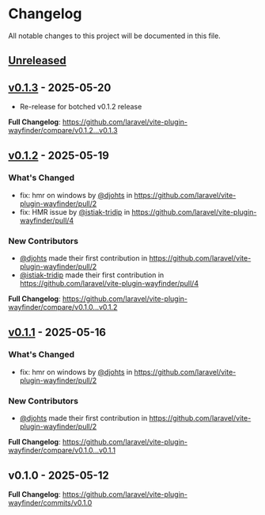 # Changelog

All notable changes to this project will be documented in this file.

## [Unreleased](https://github.com/laravel/vite-plugin-wayfinder/compare/v0.1.3...main)

## [v0.1.3](https://github.com/laravel/vite-plugin-wayfinder/compare/v0.1.2...v0.1.3) - 2025-05-20

- Re-release for botched v0.1.2 release

**Full Changelog**: https://github.com/laravel/vite-plugin-wayfinder/compare/v0.1.2...v0.1.3

## [v0.1.2](https://github.com/laravel/vite-plugin-wayfinder/compare/v0.1.1...v0.1.2) - 2025-05-19

### What's Changed

- fix: hmr on windows by [@djohts](https://github.com/djohts) in https://github.com/laravel/vite-plugin-wayfinder/pull/2
- fix: HMR issue by [@istiak-tridip](https://github.com/istiak-tridip) in https://github.com/laravel/vite-plugin-wayfinder/pull/4

### New Contributors

- [@djohts](https://github.com/djohts) made their first contribution in https://github.com/laravel/vite-plugin-wayfinder/pull/2
- [@istiak-tridip](https://github.com/istiak-tridip) made their first contribution in https://github.com/laravel/vite-plugin-wayfinder/pull/4

**Full Changelog**: https://github.com/laravel/vite-plugin-wayfinder/compare/v0.1.0...v0.1.2

## [v0.1.1](https://github.com/laravel/vite-plugin-wayfinder/compare/v0.1.0...v0.1.1) - 2025-05-16

### What's Changed

- fix: hmr on windows by [@djohts](https://github.com/djohts) in https://github.com/laravel/vite-plugin-wayfinder/pull/2

### New Contributors

- [@djohts](https://github.com/djohts) made their first contribution in https://github.com/laravel/vite-plugin-wayfinder/pull/2

**Full Changelog**: https://github.com/laravel/vite-plugin-wayfinder/compare/v0.1.0...v0.1.1

## v0.1.0 - 2025-05-12

**Full Changelog**: https://github.com/laravel/vite-plugin-wayfinder/commits/v0.1.0
